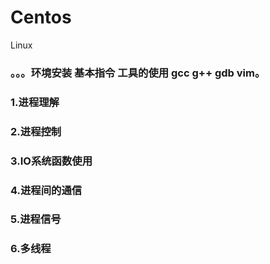 # Centos
Linux
### 。。。环境安装 基本指令 工具的使用  gcc g++ gdb vim。
### 1.进程理解
### 2.进程控制
### 3.IO系统函数使用
### 4.进程间的通信
### 5.进程信号
### 6.多线程
